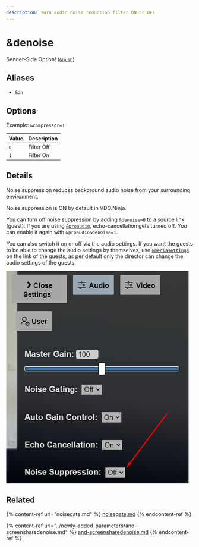```yaml
---
description: Turn audio noise reduction filter ON or OFF
---
```


# \&denoise

Sender-Side Option! ([`&push`](push.md))

## Aliases

* `&dn`

## Options

Example: `&compressor=1`

| Value | Description |
| ----- | ----------- |
| `0`   | Filter Off  |
| `1`   | Filter On   |

## Details

Noise suppression reduces background audio noise from your surrounding environment.

Noise suppression is ON by default in VDO.Ninja.

You can turn off noise suppression by adding `&denoise=0` to a source link (guest). If you are using [`&proaudio`](../advanced-settings/audio-parameters/and-proaudio.md), echo-cancellation gets turned off. You can enable it again with `&proaudio&denoise=1`.

You can also switch it on or off via the audio settings. If you want the guests to be able to change the audio settings by themselves, use [`&mediasettings`](../newly-added-parameters/and-mediasettings.md) on the link of the guests, as per default only the director can change the audio settings of the guests.

![](<../.gitbook/assets/image (91).png>)

## Related

{% content-ref url="noisegate.md" %}
[noisegate.md](noisegate.md)
{% endcontent-ref %}

{% content-ref url="../newly-added-parameters/and-screensharedenoise.md" %}
[and-screensharedenoise.md](../newly-added-parameters/and-screensharedenoise.md)
{% endcontent-ref %}
